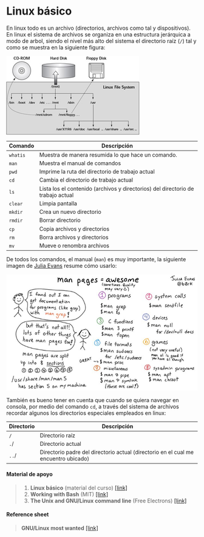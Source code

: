 # Linux básico

En linux todo es un archivo (directorios, archivos como tal y dispositivos). En linux el sistema de archivos se organiza en una estructura jerárquica a modo de arbol, siendo el nivel más alto del sistema el directorio raíz (`/`) tal y como se muestra en la siguiente figura:

![rutas](../images/rutas.jpg)

| Comando  | Descripción                                                                      |
| -------- | -------------------------------------------------------------------------------- |
| `whatis` | Muestra de manera resumida lo que hace un comando.                               |
| `man`    | Muestra el manual de comandos                                                    |
| `pwd`    | Imprime la ruta del directorio de trabajo actual                                 |
| `cd`     | Cambia el directorio de trabajo actual                                           |
| `ls`     | Lista los el contenido (archivos y directorios) del directorio de trabajo actual |
| `clear`  | Limpia pantalla                                                                  |
| `mkdir`  | Crea un nuevo directorio                                                         |
| `rmdir`  | Borrar directorio                                                                |
| `cp`     | Copia archivos y directorios                                                     |
| `rm`     | Borra archivos y directorios                                                     |
| `mv`     | Mueve o renombra archivos                                                        |

De todos los comandos, el manual (`man`) es muy importante, la siguiente imagen de [Julia Evans](https://x.com/b0rk) resume cómo usarlo:

![man](../images/man_comand.jfif)

También es bueno tener en cuenta que cuando se quiera navegar en consola, por medio del comando `cd`, a través del sistema de archivos recordar algunos los directorios especiales empleados en linux:

| Directorio | Descripción                                                                         |
| ---------- | ----------------------------------------------------------------------------------- |
| `/`        | Directorio raíz                                                                     |
| `.`/       | Directorio actual                                                                   |
| `..`/      | Directorio padre del directorio actual (directorio en el cual me encuentro ubicado) |

#### Material de apoyo

> 1. **Linux básico** (material del curso) [[link]](https://udea-so.github.io/udea-so/docs/laboratorio/tutoriales/herramientas/linux)
> 2. **Working with Bash** (MIT) [[link]](https://www.mit.edu/~amidi/teaching/data-science-tools/study-guide/engineering-productivity-tips/#working-with-bash)
> 3. **The Unix and GNU/Linux command line** (Free Electrons) [[link]](https://bootlin.com/doc/legacy/command-line/unix_linux_introduction.pdf)

#### Reference sheet

> **GNU/Linux most wanted** [[link]](https://bootlin.com/doc/legacy/command-line/command_memento.pdf)